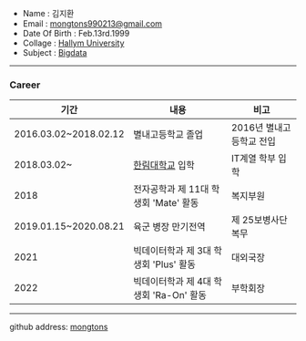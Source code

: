 * Name : 김지환
* Email : mongtons990213@gmail.com       
* Date Of Birth : Feb.13rd.1999
* Collage : [Hallym University][hallym]  
* Subject : [Bigdata](https://sw.hallym.ac.kr/index.php)
---
### Career
|기간|내용|비고|
|---|---|---|
|2016.03.02\~2018.02.12|별내고등학교 졸업|2016년 별내고등학교 전입|
|2018.03.02\~|[한림대학교][hallym] 입학|IT계열 학부 입학|
|2018|전자공학과 제 11대 학생회 'Mate' 활동|복지부원|
|2019.01.15\~2020.08.21|육군 병장 만기전역|제 25보병사단 복무|
|2021|빅데이터학과 제 3대 학생회 'Plus' 활동|대외국장|
|2022|빅데이터학과 제 4대 학생회 'Ra-On' 활동|부학회장|

---


github address: [mongtons][github]

[github]:http://github.com/mongtons
[hallym]:https://www.hallym.ac.kr

